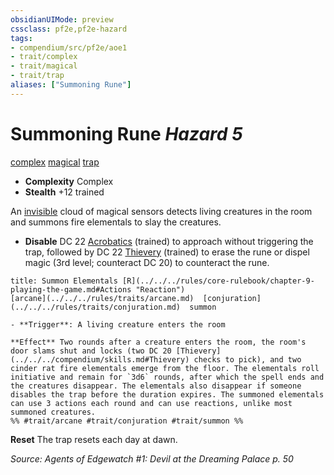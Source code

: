 ```yaml
---
obsidianUIMode: preview
cssclass: pf2e,pf2e-hazard
tags:
- compendium/src/pf2e/aoe1
- trait/complex
- trait/magical
- trait/trap
aliases: ["Summoning Rune"]
---
```

# Summoning Rune *Hazard 5*  
[complex](../../../Rules/traits/complex.md)  [magical](../../../Rules/traits/magical.md)  [trap](../../../Rules/traits/trap.md)  

- **Complexity** Complex
- **Stealth** +12 trained  

An [invisible](../../../Rules/conditions.md#Invisible) cloud of magical sensors detects living creatures in the room and summons fire elementals to slay the creatures.

- **Disable** DC 22 [Acrobatics](../../skills.md#Acrobatics) (trained) to approach without triggering the trap, followed by DC 22 [Thievery](../../skills.md#Thievery) (trained) to erase the rune or dispel magic (3rd level; counteract DC 20) to counteract the rune.  
     
```ad-embed-ability
title: Summon Elementals [R](../../../rules/core-rulebook/chapter-9-playing-the-game.md#Actions "Reaction")
[arcane](../../../rules/traits/arcane.md)  [conjuration](../../../rules/traits/conjuration.md)  summon  

- **Trigger**: A living creature enters the room

**Effect** Two rounds after a creature enters the room, the room's door slams shut and locks (two DC 20 [Thievery](../../../compendium/skills.md#Thievery) checks to pick), and two cinder rat fire elementals emerge from the floor. The elementals roll initiative and remain for `3d6` rounds, after which the spell ends and the creatures disappear. The elementals also disappear if someone disables the trap before the duration expires. The summoned elementals can use 3 actions each round and can use reactions, unlike most summoned creatures.  
%% #trait/arcane #trait/conjuration #trait/summon %%
```

**Reset** The trap resets each day at dawn.  

*Source: Agents of Edgewatch #1: Devil at the Dreaming Palace p. 50*
